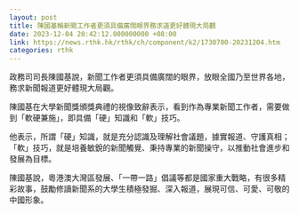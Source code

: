 ```yaml
---
layout: post
title: 陳國基稱新聞工作者更須具備廣闊眼界務求道更好體現大局觀
date: 2023-12-04 20:42:12.000000000 +08:00
link: https://news.rthk.hk/rthk/ch/component/k2/1730700-20231204.htm
categories: rthk
---
```


政務司司長陳國基說，新聞工作者更須具備廣闊的眼界，放眼全國乃至世界各地，務求新聞報道更好體現大局觀。

陳國基在大學新聞獎頒獎典禮的視像致辭表示，看到作為專業新聞工作者，需要做到「軟硬兼施」，即具備「硬」知識和「軟」技巧。

他表示，所謂「硬」知識，就是充分認識及理解社會議題，據實報道、守護真相；「軟」技巧，就是培養敏銳的新聞觸覺、秉持專業的新聞操守，以推動社會進步和發展為目標。

陳國基說，粵港澳大灣區發展、「一帶一路」倡議等都是國家重大戰略，有很多精彩故事，鼓勵修讀新聞系的大學生積極發掘、深入報道，展現可信、可愛、可敬的中國形象。
